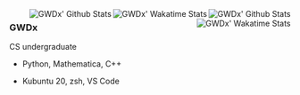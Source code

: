 <a href="#gh-light-mode-only">
<img align="right" alt="GWDx' Github Stats" src="https://github-readme-stats.vercel.app/api?username=GWDx&show_icons=true" />
<img align="right" alt="GWDx' Wakatime Stats" src="https://github-readme-stats.vercel.app/api/wakatime?username=GWDx&langs_count=5" />
</a>

<a href="#gh-dark-mode-only">
<img align="right" alt="GWDx' Github Stats" src="https://github-readme-stats.vercel.app/api?username=GWDx&show_icons=true&theme=radical&hide_border=true" />
<img align="right" alt="GWDx' Wakatime Stats" src="https://github-readme-stats.vercel.app/api/wakatime?username=GWDx&langs_count=5&theme=radical&hide_border=true" />
</a>

### GWDx

CS undergraduate

- Python, Mathematica, C++

- Kubuntu 20, zsh, VS Code

